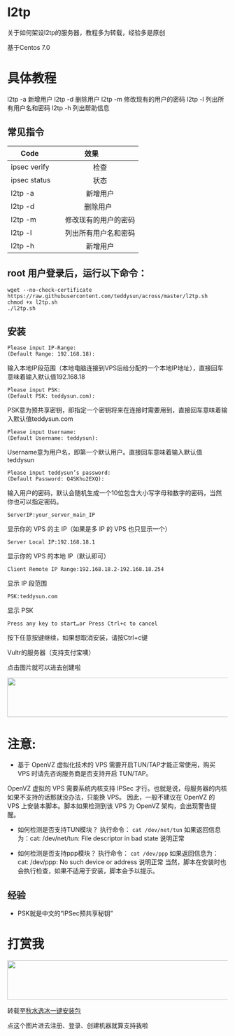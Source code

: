 # l2tp
关于如何架设l2tp的服务器，教程多为转载，经验多是原创


基于Centos 7.0
# 具体教程

l2tp -a 新增用户
l2tp -d 删除用户
l2tp -m 修改现有的用户的密码
l2tp -l 列出所有用户名和密码
l2tp -h 列出帮助信息

## 常见指令
| Code       | 效果          |
| ------------- |:-------------:| 
| ipsec verify     | 检查 |
| ipsec status     | 状态 |  
| l2tp -a | 新增用户    |  
| l2tp -d | 删除用户    |   
| l2tp -m | 修改现有的用户的密码    |  
| l2tp -l | 列出所有用户名和密码    |   
| l2tp -h | 新增用户    |  

## root 用户登录后，运行以下命令：
```
wget --no-check-certificate https://raw.githubusercontent.com/teddysun/across/master/l2tp.sh
chmod +x l2tp.sh
./l2tp.sh
```

## 安装
```
Please input IP-Range:
(Default Range: 192.168.18):
```
输入本地IP段范围（本地电脑连接到VPS后给分配的一个本地IP地址），直接回车意味着输入默认值192.168.18
```
Please input PSK:
(Default PSK: teddysun.com):
```
PSK意为预共享密钥，即指定一个密钥将来在连接时需要用到，直接回车意味着输入默认值teddysun.com
```
Please input Username:
(Default Username: teddysun):
```
Username意为用户名，即第一个默认用户。直接回车意味着输入默认值teddysun
```
Please input teddysun’s password:
(Default Password: Q4SKhu2EXQ):
```
输入用户的密码，默认会随机生成一个10位包含大小写字母和数字的密码，当然你也可以指定密码。
```
ServerIP:your_server_main_IP
```
显示你的 VPS 的主 IP（如果是多 IP 的 VPS 也只显示一个）
```
Server Local IP:192.168.18.1
```
显示你的 VPS 的本地 IP（默认即可）
```
Client Remote IP Range:192.168.18.2-192.168.18.254
```
显示 IP 段范围
```
PSK:teddysun.com
```
显示 PSK
```
Press any key to start…or Press Ctrl+c to cancel
```
按下任意按键继续，如果想取消安装，请按Ctrl+c键




Vultr的服务器（支持支付宝噢）

点击图片就可以进去创建啦

<a href="https://www.vultr.com/?ref=7233306"><img src="https://www.vultr.com/media/banner_1.png" width="728" height="90"></a>

 
# 注意:

- 基于 OpenVZ 虚拟化技术的 VPS 需要开启TUN/TAP才能正常使用，购买 VPS 时请先咨询服务商是否支持开启 TUN/TAP。

OpenVZ 虚拟的 VPS 需要系统内核支持 IPSec 才行。也就是说，母服务器的内核如果不支持的话那就没办法，只能换 VPS。
因此，一般不建议在 OpenVZ 的 VPS 上安装本脚本。脚本如果检测到该 VPS 为 OpenVZ 架构，会出现警告提醒。

- 如何检测是否支持TUN模块？
执行命令：
`cat /dev/net/tun`
如果返回信息为：cat: /dev/net/tun: File descriptor in bad state 说明正常

- 如何检测是否支持ppp模块？
执行命令：
`cat /dev/ppp`
如果返回信息为：cat: /dev/ppp: No such device or address 说明正常
当然，脚本在安装时也会执行检查，如果不适用于安装，脚本会予以提示。
## 经验
- PSK就是中文的“IPSec预共享秘钥”




# 打赏我

<a href="https://www.vultr.com/?ref=7233306"><img src="https://www.vultr.com/media/banner_1.png" width="728" height="90"></a>



转载至[秋水逸冰一键安装包](https://teddysun.com/448.html)

点这个图片进去注册、登录、创建机器就算支持我啦



